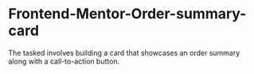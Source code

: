 # Frontend-Mentor-Order-summary-card
The tasked involves building a card that showcases an order summary along with a call-to-action button.
